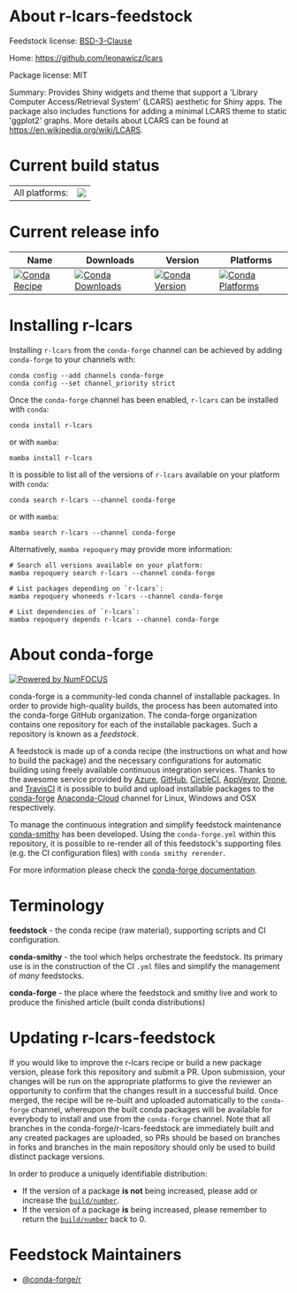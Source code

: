 About r-lcars-feedstock
=======================

Feedstock license: [BSD-3-Clause](https://github.com/conda-forge/r-lcars-feedstock/blob/main/LICENSE.txt)

Home: https://github.com/leonawicz/lcars

Package license: MIT

Summary: Provides Shiny widgets and theme that support a 'Library Computer Access/Retrieval System' (LCARS) aesthetic for Shiny apps. The package also includes functions for adding a minimal LCARS theme to static 'ggplot2' graphs. More details about LCARS can be found at <https://en.wikipedia.org/wiki/LCARS>.

Current build status
====================


<table><tr><td>All platforms:</td>
    <td>
      <a href="https://dev.azure.com/conda-forge/feedstock-builds/_build/latest?definitionId=9035&branchName=main">
        <img src="https://dev.azure.com/conda-forge/feedstock-builds/_apis/build/status/r-lcars-feedstock?branchName=main">
      </a>
    </td>
  </tr>
</table>

Current release info
====================

| Name | Downloads | Version | Platforms |
| --- | --- | --- | --- |
| [![Conda Recipe](https://img.shields.io/badge/recipe-r--lcars-green.svg)](https://anaconda.org/conda-forge/r-lcars) | [![Conda Downloads](https://img.shields.io/conda/dn/conda-forge/r-lcars.svg)](https://anaconda.org/conda-forge/r-lcars) | [![Conda Version](https://img.shields.io/conda/vn/conda-forge/r-lcars.svg)](https://anaconda.org/conda-forge/r-lcars) | [![Conda Platforms](https://img.shields.io/conda/pn/conda-forge/r-lcars.svg)](https://anaconda.org/conda-forge/r-lcars) |

Installing r-lcars
==================

Installing `r-lcars` from the `conda-forge` channel can be achieved by adding `conda-forge` to your channels with:

```
conda config --add channels conda-forge
conda config --set channel_priority strict
```

Once the `conda-forge` channel has been enabled, `r-lcars` can be installed with `conda`:

```
conda install r-lcars
```

or with `mamba`:

```
mamba install r-lcars
```

It is possible to list all of the versions of `r-lcars` available on your platform with `conda`:

```
conda search r-lcars --channel conda-forge
```

or with `mamba`:

```
mamba search r-lcars --channel conda-forge
```

Alternatively, `mamba repoquery` may provide more information:

```
# Search all versions available on your platform:
mamba repoquery search r-lcars --channel conda-forge

# List packages depending on `r-lcars`:
mamba repoquery whoneeds r-lcars --channel conda-forge

# List dependencies of `r-lcars`:
mamba repoquery depends r-lcars --channel conda-forge
```


About conda-forge
=================

[![Powered by
NumFOCUS](https://img.shields.io/badge/powered%20by-NumFOCUS-orange.svg?style=flat&colorA=E1523D&colorB=007D8A)](https://numfocus.org)

conda-forge is a community-led conda channel of installable packages.
In order to provide high-quality builds, the process has been automated into the
conda-forge GitHub organization. The conda-forge organization contains one repository
for each of the installable packages. Such a repository is known as a *feedstock*.

A feedstock is made up of a conda recipe (the instructions on what and how to build
the package) and the necessary configurations for automatic building using freely
available continuous integration services. Thanks to the awesome service provided by
[Azure](https://azure.microsoft.com/en-us/services/devops/), [GitHub](https://github.com/),
[CircleCI](https://circleci.com/), [AppVeyor](https://www.appveyor.com/),
[Drone](https://cloud.drone.io/welcome), and [TravisCI](https://travis-ci.com/)
it is possible to build and upload installable packages to the
[conda-forge](https://anaconda.org/conda-forge) [Anaconda-Cloud](https://anaconda.org/)
channel for Linux, Windows and OSX respectively.

To manage the continuous integration and simplify feedstock maintenance
[conda-smithy](https://github.com/conda-forge/conda-smithy) has been developed.
Using the ``conda-forge.yml`` within this repository, it is possible to re-render all of
this feedstock's supporting files (e.g. the CI configuration files) with ``conda smithy rerender``.

For more information please check the [conda-forge documentation](https://conda-forge.org/docs/).

Terminology
===========

**feedstock** - the conda recipe (raw material), supporting scripts and CI configuration.

**conda-smithy** - the tool which helps orchestrate the feedstock.
                   Its primary use is in the construction of the CI ``.yml`` files
                   and simplify the management of *many* feedstocks.

**conda-forge** - the place where the feedstock and smithy live and work to
                  produce the finished article (built conda distributions)


Updating r-lcars-feedstock
==========================

If you would like to improve the r-lcars recipe or build a new
package version, please fork this repository and submit a PR. Upon submission,
your changes will be run on the appropriate platforms to give the reviewer an
opportunity to confirm that the changes result in a successful build. Once
merged, the recipe will be re-built and uploaded automatically to the
`conda-forge` channel, whereupon the built conda packages will be available for
everybody to install and use from the `conda-forge` channel.
Note that all branches in the conda-forge/r-lcars-feedstock are
immediately built and any created packages are uploaded, so PRs should be based
on branches in forks and branches in the main repository should only be used to
build distinct package versions.

In order to produce a uniquely identifiable distribution:
 * If the version of a package **is not** being increased, please add or increase
   the [``build/number``](https://docs.conda.io/projects/conda-build/en/latest/resources/define-metadata.html#build-number-and-string).
 * If the version of a package **is** being increased, please remember to return
   the [``build/number``](https://docs.conda.io/projects/conda-build/en/latest/resources/define-metadata.html#build-number-and-string)
   back to 0.

Feedstock Maintainers
=====================

* [@conda-forge/r](https://github.com/conda-forge/r/)


